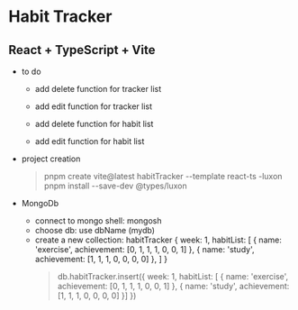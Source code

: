 # Habit Tracker

## React + TypeScript + Vite

- to do

  - add delete function for tracker list
  - add edit function for tracker list

  - add delete function for habit list
  - add edit function for habit list

- project creation

  > pnpm create vite@latest habitTracker --template react-ts
  > -luxon
  > pnpm install --save-dev @types/luxon

- MongoDb
  - connect to mongo shell: mongosh
  - choose db: use dbName (mydb)
  - create a new collection: habitTracker
    {
    week: 1,
    habitList: [
    {
    name: 'exercise',
    achievement: [0, 1, 1, 1, 0, 0, 1]
    },
    {
    name: 'study',
    achievement: [1, 1, 1, 0, 0, 0, 0]
    },
    ]
    }
    > db.habitTracker.insert({ week: 1, habitList: [ { name: 'exercise', achievement: [0, 1, 1, 1, 0, 0, 1] }, { name: 'study', achievement: [1, 1, 1, 0, 0, 0, 0] }] })
